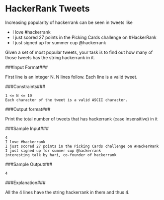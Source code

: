 HackerRank Tweets
=================
Increasing popularity of hackerrank can be seen in tweets like

- I love #hackerrank
- I just scored 27 points in the Picking Cards challenge on #HackerRank
- I just signed up for summer cup @hackerrank

Given a set of most popular tweets, your task is to find out how many of those tweets has the string hackerrank in it.

###Input Format###

First line is an integer N. N lines follow. Each line is a valid tweet.

###Constraints###

```
1 <= N <= 10
Each character of the tweet is a valid ASCII character.
```

###Output format###

Print the total number of tweets that has hackerrank (case insensitive) in it

###Sample Input###

```
4
I love #hackerrank
I just scored 27 points in the Picking Cards challenge on #HackerRank
I just signed up for summer cup @hackerrank
interesting talk by hari, co-founder of hackerrank
```

###Sample Output###

```
4
```

###Explanation###

All the 4 lines have the string hackerrank in them and thus 4.